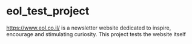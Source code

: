 # eol_test_project
https://www.eol.co.il/ is a newsletter website dedicated to inspire, encourage and stimulating curiosity. This project tests the website itself
